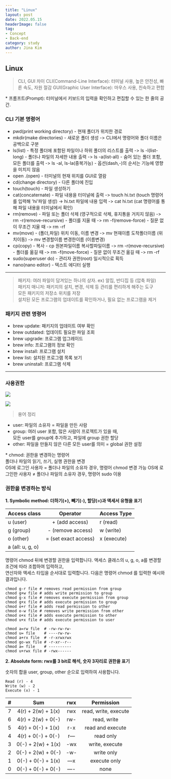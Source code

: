 ```yaml
---
title: "Linux"
layout: post
date: 2022.05.15
headerImage: false
tag:
- Concept
- Back-end
category: study
author: Jina Kim
---
```


## Linux

>CLI, GUI 차이
CLI(Command-Line Interface): 터미널 사용, 높은 안전성, 빠른 속도, 자원 절감
GUI(Graphic User Interface): 마우스 사용, 친숙하고 편함

&#42; 프롬프트(Prompt): 터미널에서 키보드의 입력을 확인하고 편집할 수 있는 한 줄의 공간.
### CLI 기본 명령어
- pwd(print working directory) - 현재 폴더가 위치한 경로
- mkdir(make directories) - 새로운 폴더 생성
	-> CLI에서 명령어와 폴더 이름은 공백으로 구분
- ls(list) - 특정 폴더에 포함된 파일이나 하위 폴더의 리스트를 출력
	-> ls -l(list-long) - 폴더나 파일의 자세한 내용 출력
    -> ls -a(list-all) - 숨어 있는 폴더 포함, 모든 폴더를 출력
    -> ls -al, ls-la(중복가능) - 옵션(dash,-)의 순서는 기능에 영향을 미치지 않음
- open .(open) - 터미널의 현재 위치를 GUI로 열람
- cd(change directory) - 다른 폴더에 진입
- touch(touch) - 파일 생성하기
- cat(concaternate) - 파일 내용을 터미널에 출력
	-> touch hi.txt (touch 명령어를 입력해 'hi'파일 생성)
    -> hi.txt 파일에 내용 입력
    -> cat hi.txt (cat 명령어를 통해 파일 내용을 터미널에서 확인)
- rm(remove) - 파일 또는 폴더 삭제 (영구적으로 삭제, 휴지통을 거치지 않음)
	-> rm -r(remove-recursive) - 폴더를 지울 때
    -> rm -f(remove-force) - 질문 없이 무조건 지울 때
    -> rm -rf
- mv(move) - (폴더,파일) 위치 이동, 이름 변경
	-> mv 현재이름 도착폴더이름 (위치이동)
    -> mv  변경할이름 변경한이름 (이름변경)
- cp(copy) - 복사 - cp 원본파일이름 복사할파일이름
	-> rm -r(move-recursive) - 폴더를 옮길 때
    -> rm -f(move-force) - 질문 없이 무조건 옮길 때
    -> rm -rf
- sudo(superuser do) - 관리자 권한(root) 일시적으로 획득
- nano(nano editor) - 텍스트 에디터 실행

-----
> 패키지: 여러 파일이 담겨있는 하나의 상자. ex) 알집, 반디집 등 (압축 파일)   
패키지 매니저: 패키지의 설치, 변경, 삭제 등 관리를 편리하게 해주는 도구  
모든 패키지의 저장소 위치를 저장  
설치된 모든 프로그램의 업데이트를 확인하거나, 필요 없는 프로그램을 제거

### 패키지 관련 명령어
- brew update: 패키지의 업데이트 여부 확인
- brew outdated: 업데이트 필요한 파일 조회
- brew upgrade: 프로그램 업그레이드
- brew info: 프로그램의 정보 확인
- brew install: 프로그램 설치
- brew list: 설치된 프로그램 목록 보기
- brew uninstall: 프로그램 삭제

-----
### 사용권한
![](https://velog.velcdn.com/images/wlsk124/post/a75327ab-84f5-453f-bd06-d5bf703e20aa/image.png)

![](https://velog.velcdn.com/images/wlsk124/post/96636ef5-a5cd-4520-a990-85bfb13a459b/image.png)
> 용어 정리
- user: 파일의 소유자 = 파일을 만든 사람
- group: 여러 user 포함, 많은 사람이 프로젝트가 있을 때,   
	모든 user를 group에 추가하고, 파일에 group 권한 할당
- other: 파일을 만들지 않은 다른 모든 user를 의미 = global 권한 설정
>
&#42; chmod: 권한을 변경하는 명령어  
폴더나 파일의 읽기, 쓰기, 실행 권한을 변경  
OS에 로그인 사용자 &#61; 폴더나 파일의 소유자 경우, 명령어 chmod 변경 가능 OS에 로그인한 사용자 ≠ 폴더나 파일의 소유자 경우, 명령어 sudo 이용

### 권한을 변경하는 방식

**1. Symbolic method: 더하기(+), 빼기(-), 할당(=)과 액세서 유형을 표기**

| Access class | Operator | Access Type
|:------------|:----------:|:----------
| u (user)	| + (add access) | r (read)
| g (group)	| - (remove access) | w (write)
| o (other)	| = (set exact access) | x (execute)
| a (all: u, g, o)|		|

명령어 chmod 뒤에 변경할 권한을 입력합니다. 액세스 클래스의 u, g, o, a를 변경할 조건에 따라 조합하여 입력하고,  
연산자와 액세스 타입을 순서대로 입력합니다. 다음은 명령어 chmod 를 입력한 예시와 결과입니다.

```
chmod g-r file # removes read permission from group
chmod g+w file # adds write permission to group
chmod g-x file # removes execute permission from group
chmod g+x file # adds execute permission to group
chmod o+r file # adds read permission to other
chmod o-w file # removes write permission from other
chmod o+x file # adds execute permission to other
chmod u+x file # adds execute permission to user
```

```
chmod a=rw file  # -rw-rw-rw-
chmod u= file    # ----rw-rw-
chmod a+rx file  # -r-xrwxrwx
chmod go-wx file # -r-xr--r--
chmod a= file    # ----------
chmod u+rwx file # -rwx------
```

**2. Absolute form: rwx를 3 bit로 해석, 숫자 3자리로 권한을 표기**

숫자의 합을 user, group, other 순으로 입력하여 사용합니다.

```
Read (r) - 4
Write (w) - 2
Execute (x) - 1 
```


|#	|Sum	|rwx	|Permission|
|:--:|:----:|:------:|:--------:|
|7|	4(r) + 2(w) + 1(x)|	rwx | read, write, execute|
|6|	4(r) + 2(w) + 0(-)|	rw- |read, write|
|5|	4(r) + 0(-) + 1(x)|	r-x	|read and execute|
|4|	4(r) + 0(-) + 0(-)|	r—	|read only|
|3|	0(-) + 2(w) + 1(x)|	-wx	|write, execute|
|2|	0(-) + 2(w) + 0(-)|	-w-	|write only|
|1|	0(-) + 0(-) + 1(x)|	—x	|execute only|
|0|	0(-) + 0(-) + 0(-)|	—-	|none|
